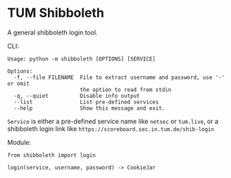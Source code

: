# TUM Shibboleth

A general shibboleth login tool.

CLI:
```
Usage: python -m shibboleth [OPTIONS] [SERVICE]

Options:
  -f, --file FILENAME  File to extract username and password, use '-' or omit
                       the option to read from stdin
  -q, --quiet          Disable info output
  --list               List pre-defined services
  --help               Show this message and exit.
```
`Service` is either a pre-defined service name like `netsec` or `tum.live`,
or a shibboleth login link like `https://scoreboard.sec.in.tum.de/shib-login`

Module:
```
from shibboleth import login

login(service, username, password) -> CookieJar
```
